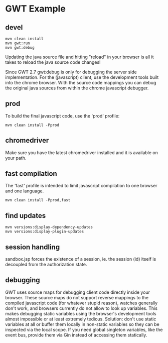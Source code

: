 # GWT Example

## devel

	mvn clean install
	mvn gwt:run
	mvn gwt:debug

Updating the java source file and hitting "reload" in your browser
is all it takes to reload the java source code changes!

Since GWT 2.7 gwt:debug is only for debugging the server side implementation.
For the (javascript) client, use the development tools built into the chrome browser.
With the source code mappings you can debug the original java sources from
within the chrome javascript debugger.

## prod

To build the final javascript code, use the 'prod' profile:

	mvn clean install -Pprod

## chromedriver

Make sure you have the latest chromedriver installed and it is available on
your path.

## fast compilation

The 'fast' profile is intended to limit javascript compilation to one browser
and one language.

	mvn clean install -Pprod,fast

## find updates

	mvn versions:display-dependency-updates
	mvn versions:display-plugin-updates

## session handling

sandbox.jsp forces the existence of a session, ie. the session (id) itself is
decoupled from the authorization state.

## debugging

GWT uses source maps for debugging client code directly inside your browser.
These source maps do not support reverse mappings to the compiled javascript
code (for whatever stupid reason), watches generally don't work, and browsers
currently do not allow to look up variables. This makes debugging static
variables using the browser's development tools almost impossible or at least
extremely tedious. Solution: don't
use static variables at all or buffer them locally in non-static variables so they
can be inspected via the local scope. If you need global singleton variables,
like the event bus, provide them via Gin instead of accessing them statically.
